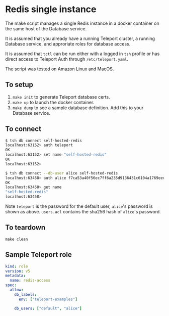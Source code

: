 # Redis single instance

The make script manages a single Redis instance in a docker container on the
same host of the Database service.

It is assumed that you already have a running Teleport cluster, a running
Database service, and approriate roles for database access.

It is assumed that `tctl` can be run either with a logged in `tsh` profile or
has direct access to Teleport Auth through `/etc/teleport.yaml`.

The script was tested on Amazon Linux and MacOS.

## To setup
1. `make init` to generate Teleport database certs.
1. `make up` to launch the docker container.
1. `make dump` to see a sample database definition. Add this to your Database service.

## To connect
```bash
$ tsh db connect self-hosted-redis 
localhost:63152> auth teleport
OK
localhost:63152> set name "self-hosted-redis"
OK
localhost:63152>

$ tsh db connect --db-user alice self-hosted-redis
localhost:63458> auth alice f7ca53a40f56ec7ff6a235d9136431c6104a1769eed13d18a2d68f388325f305
OK
localhost:63458> get name
"self-hosted-redis"
localhost:63458>
```

Note `teleport` is the password for the default user, `alice`'s password is
shown as above. `users.acl` contains the sha256 hash of `alice`'s password.

## To teardown
`make clean`

## Sample Teleport role

```yaml
kind: role
version: v5
metadata:
  name: redis-access
spec:
  allow:
    db_labels:
      env: ["teleport-examples"]

    db_users: ["default", "alice"]
```
